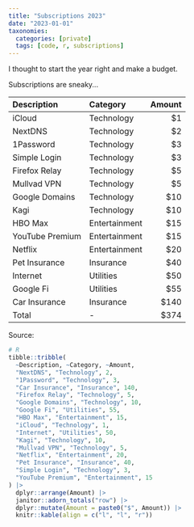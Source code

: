 ```yaml
---
title: "Subscriptions 2023"
date: "2023-01-01"
taxonomies:
  categories: [private]
  tags: [code, r, subscriptions]
---
```


I thought to start the year right and make a budget.

Subscriptions are sneaky...

|Description     |Category      | Amount|
|:---------------|:-------------|------:|
|iCloud          |Technology    |     $1|
|NextDNS         |Technology    |     $2|
|1Password       |Technology    |     $3|
|Simple Login    |Technology    |     $3|
|Firefox Relay   |Technology    |     $5|
|Mullvad VPN     |Technology    |     $5|
|Google Domains  |Technology    |    $10|
|Kagi            |Technology    |    $10|
|HBO Max         |Entertainment |    $15|
|YouTube Premium |Entertainment |    $15|
|Netflix         |Entertainment |    $20|
|Pet Insurance   |Insurance     |    $40|
|Internet        |Utilities     |    $50|
|Google Fi       |Utilities     |    $55|
|Car Insurance   |Insurance     |   $140|
|Total           |-             |   $374|

Source:

```r
# R
tibble::tribble(
  ~Description, ~Category, ~Amount,
  "NextDNS", "Technology", 2,
  "1Password", "Technology", 3,
  "Car Insurance", "Insurance", 140,
  "Firefox Relay", "Technology", 5,
  "Google Domains", "Technology", 10,
  "Google Fi", "Utilities", 55,
  "HBO Max", "Entertainment", 15,
  "iCloud", "Technology", 1,
  "Internet", "Utilities", 50,
  "Kagi", "Technology", 10,
  "Mullvad VPN", "Technology", 5,
  "Netflix", "Entertainment", 20,
  "Pet Insurance", "Insurance", 40,
  "Simple Login", "Technology", 3,
  "YouTube Premium", "Entertainment", 15
) |>
  dplyr::arrange(Amount) |>
  janitor::adorn_totals("row") |>
  dplyr::mutate(Amount = paste0("$", Amount)) |>
  knitr::kable(align = c("l", "l", "r"))
```
